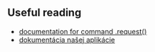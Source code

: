 ## Useful reading
* [documentation for command .request()](https://docs.cypress.io/api/commands/request.html#Syntax)
* [dokumentácia našej aplikácie](../../../README.md)
